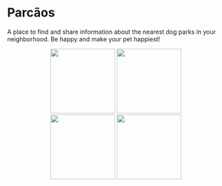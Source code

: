 # Parcãos
A place to find and share information about the nearest dog parks in your neighborhood. Be happy and make your pet happiest!

<div align="center">
 <img height="150em" src="https://res.cloudinary.com/dn1yvazgc/image/upload/v1658251439/GitHub/Parcao/Parcao_Home_x7ocrb.png"/>
 <img height="150em" src="https://res.cloudinary.com/dn1yvazgc/image/upload/v1658251438/GitHub/Parcao/Parcao_Index_aybs1e.png"/>
</div>
<div align="center">
<img height="150em" src="https://res.cloudinary.com/dn1yvazgc/image/upload/v1658251439/GitHub/Parcao/Parcao_Show_jpilfd.png"/>
<img height="150em" src="https://res.cloudinary.com/dn1yvazgc/image/upload/v1658251438/GitHub/Parcao/Parcao_Login_msbgme.png"/>
</div>
